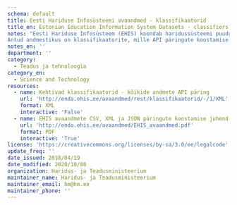 ```yaml
---
schema: default
title: Eesti Hariduse Infosüsteemi avaandmed - klassifikaatorid
title_en: Estonian Education Information System Datasets - classifiers
notes: "Eesti Hariduse Infosüsteem (EHIS) koondab haridussüsteemi puudutavaid andmeid. Register sisaldab andmeid õppeasutuse, õpilaste, õpetajate/õppejõudude, lõpudokumentide, õpikute ja õppekavade kohta. Kõige vanemad andmed on aastast 2004. Kõik EHISe avalikud andmed on kättesaadavad portaalist ja API kaudu (väljundformaadid CSV, XML, JSON). API kasutamise juhend on lisatud täiendava <a href='http://enda.ehis.ee/avaandmed/EHIS_avaandmed.pdf'>failina</a>. 
Antud andmestikus on klassifikaatorite, mille API päringute koostamise kohta on info alapeatükis 2.4. Klassifikaatorite avaandmete päring võimaldab pärida klassifikaatori elemente klassifikaatori koodi järgi. Lisaks on võimalik määrata, kas päritakse kehtivaid või ka kehtetuid klassifikaatori elemente."
notes_en: ''
department: ''
category:
  - Teadus ja tehnoloogia
category_en:
  - Science and Technology
resources:
  - name: Kehtivad klassifikaatorid - kõikide andmete API päring
    url: 'http://enda.ehis.ee/avaandmed/rest/klassifikaatorid/-/1/XML'
    format: XML
    interactive: 'False'
  - name: EHIS avaandmete CSV, XML ja JSON päringute koostamise juhend
    url: 'http://enda.ehis.ee/avaandmed/EHIS_avaandmed.pdf'
    format: PDF
    interactive: 'True'
license: 'https://creativecommons.org/licenses/by-sa/3.0/ee/legalcode'
update_freq: ''
date_issued: 2018/04/19
date_modified: 2020/10/08
organization: Haridus- ja Teadusministeerium
maintainer_name: Haridus- ja Teadusministeerium
maintainer_email: hm@hm.ee
maintainer_phone: ''
---
```


